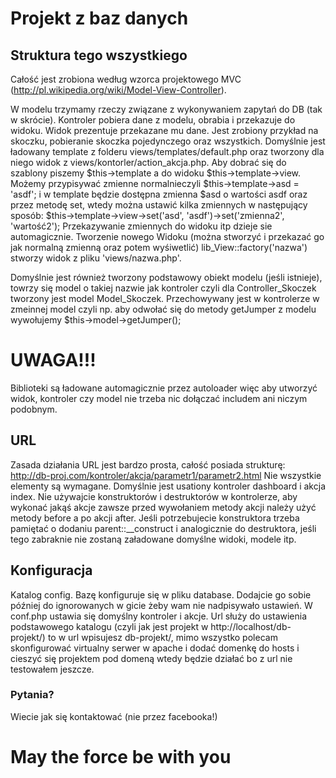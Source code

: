 # Projekt z baz danych

## Struktura tego wszystkiego
Całość jest zrobiona według wzorca projektowego MVC (http://pl.wikipedia.org/wiki/Model-View-Controller). 

W modelu trzymamy rzeczy związane z wykonywaniem zapytań do DB (tak w skrócie). Kontroler pobiera dane z modelu, obrabia i przekazuje do widoku. 
Widok prezentuje przekazane mu dane. Jest zrobiony przykład na skoczku, pobieranie skoczka pojedynczego oraz wszystkich. Domyślnie jest ładowany template z folderu
views/templates/default.php oraz tworzony dla niego widok z views/kontorler/action_akcja.php. Aby dobrać się do szablony piszemy $this->template a do widoku $this->template->view.
Możemy przypisywać zmienne normalnieczyli $this->template->asd = 'asdf'; i w template będzie dostępna zmienna $asd o wartości asdf oraz przez metodę set, wtedy można ustawić kilka zmiennych 
w następujący sposób: $this->template->view->set('asd', 'asdf')->set('zmienna2', 'wartość2'); Przekazywanie zmiennych do widoku itp dzieje sie automagicznie. Tworzenie nowego Widoku (można stworzyć 
i przekazać go jak normalną zmienną oraz potem wyśiwetlić) lib_View::factory('nazwa') stworzy widok z pliku 'views/nazwa.php'. 

Domyślnie jest również tworzony podstawowy obiekt modelu (jeśli istnieje), towrzy się model o takiej nazwie jak kontroler czyli dla Controller_Skoczek tworzony jest model Model_Skoczek.
Przechowywany jest w kontrolerze w zmeinnej model czyli np. aby odwołać się do metody getJumper z modelu wywołujemy $this->model->getJumper();

# UWAGA!!!
Biblioteki są ładowane automagicznie przez autoloader więc aby utworzyć widok, kontroler czy model nie trzeba nic dołączać includem ani niczym podobnym.  

## URL
Zasada działania URL jest bardzo prosta, całość posiada strukturę: http://db-proj.com/kontroler/akcja/parametr1/parametr2.html Nie wszystkie elementy są wymagane.
Domyślnie jest usationy kontroler dashboard i akcja index. Nie używajcie konstruktorów i destruktorów w kontrolerze, aby wykonać jakąś akcje zawsze przed wywołaniem metody akcji
należy użyć metody before a po akcji after. Jeśli potrzebujecie konstruktora trzeba pamiętać o dodaniu parent::__construct i analogicznie do destruktora, jeśli tego zabraknie
nie zostaną załadowane domyślne widoki, modele itp.

## Konfiguracja
Katalog config. Bazę konfiguruje się w pliku database. Dodajcie go sobie później do ignorowanych w gicie żeby wam nie nadpisywało ustawień. W conf.php ustawia się domyślny kontroler i akcje. 
Url służy do ustawienia podstawowego katalogu (czyli jak jest projekt w http://localhost/db-projekt/) to w url wpisujesz db-projekt/, mimo wszystko polecam skonfigurować virtualny serwer w apache
i dodać domenkę do hosts i cieszyć się projektem pod domeną wtedy będzie działać bo z url nie testowałem jeszcze.

### Pytania?
Wiecie jak się kontaktować (nie przez facebooka!)

# May the force be with you


